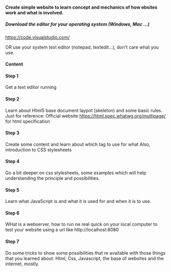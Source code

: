 
#### Create simple website to learn concept and mechanics of how ebsites work and what is involved.


##### Download the editor for your operating system (Windows, Mac ...)
https://code.visualstudio.com/ 

OR use your system text editor (notepad, textedit...), don't care what you use.


#### Content

#### Step 1

Get a text editor running

#### Step 2

Learn about Html5 base document laypot (skeleton) and some basic rules.
Just for reference: Official website https://html.spec.whatwg.org/multipage/ for html specification

#### Step 3

Create some content and learn about which tag to use for what
Also, introduction to CSS stylesheets

#### Step 4

Go a bit deeper on css stylesheets, some examples which will help understanding the principle and possibilities.

#### Step 5

Learn what JavaScript is and what it is used for and when it is to use.

#### Step 6

WHat is a webserver, how to run ne real quick on your local computer to test your website using a url like http://localhost:8080

#### Step 7

Do some tricks to show some possibilities that re available with those things that you learned about.
Html, Css, Javascript, the base of websites and the internet, mostly.